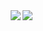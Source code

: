 <img   align="right" src="https://github-readme-stats.vercel.app/api?username=kexoub&locale=cn&line_height=33&show_icons=true&hide=&theme=dracula&rank_icon=github&custom_title=Murasame"/>


<img   align="right" src="https://github-readme-stats.vercel.app/api/top-langs/?username=kexoub&locale=cn&line_height=33&theme=dracula&langs_count=10&layout=compact&custom_title=Murasame"/>

